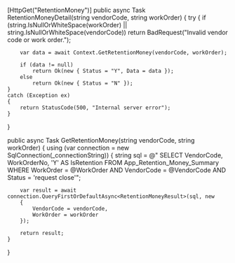 [HttpGet("RetentionMoney")]
public async Task<IActionResult> RetentionMoneyDetail(string vendorCode, string workOrder)
{
    try
    {
        if (string.IsNullOrWhiteSpace(workOrder) || string.IsNullOrWhiteSpace(vendorCode))
            return BadRequest("Invalid vendor code or work order.");

        var data = await Context.GetRetentionMoney(vendorCode, workOrder);

        if (data != null)
            return Ok(new { Status = "Y", Data = data });
        else
            return Ok(new { Status = "N" });
    }
    catch (Exception ex)
    {
        return StatusCode(500, "Internal server error");
    }
}


public async Task<RetentionMoneyResult> GetRetentionMoney(string vendorCode, string workOrder)
{
    using (var connection = new SqlConnection(_connectionString))
    {
        string sql = @"
            SELECT VendorCode, WorkOrderNo, 'Y' AS IsRetention
            FROM App_Retention_Money_Summary
            WHERE WorkOrder = @WorkOrder AND VendorCode = @VendorCode AND Status = 'request close'";

        var result = await connection.QueryFirstOrDefaultAsync<RetentionMoneyResult>(sql, new
        {
            VendorCode = vendorCode,
            WorkOrder = workOrder
        });

        return result;
    }
}

